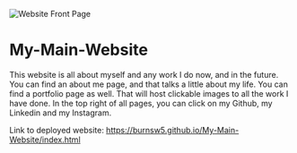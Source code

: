![Website Front Page](https://user-images.githubusercontent.com/79434183/121418624-fe25ee80-c91f-11eb-94c7-9986056f20e0.PNG)
# My-Main-Website
This website is all about myself and any work I do now, and in the future. You can find an about me page, and that talks a little about my life. You can find a portfolio page as well. That will host clickable images to all the work I have done. In the top right of all pages, you can click on my Github, my Linkedin and my Instagram.

Link to deployed website: https://burnsw5.github.io/My-Main-Website/index.html
